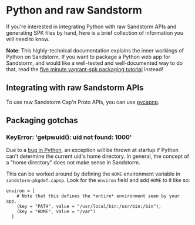 # Python and raw Sandstorm

If you're interested in integrating Python with raw Sandstorm APIs and
generating SPK files by hand, here is a brief collection of information
you will need to know.

**Note**: This highly-technical documentation explains the inner
workings of Python on Sandstorm. If you want to package a Python web
app for Sandstorm, and would like a well-tested and well-documented
way to do that, read the [five minute vagrant-spk packaging
tutorial](../vagrant-spk/packaging-tutorial.md) instead!

## Integrating with raw Sandstorm APIs

To use raw Sandstorm Cap'n Proto APIs, you can use
[pycapnp](https://jparyani.github.io/pycapnp/).

## Packaging gotchas

### KeyError: 'getpwuid(): uid not found: 1000'

Due to a [bug in Python](http://bugs.python.org/issue10496), an exception will be thrown at startup if Python can't determine the current uid's home directory. In general, the concept of a "home directory" does not make sense in Sandstorm.

This can be worked around by defining the `HOME` environment variable in `sandstorm-pkgdef.capnp`. Look for the `environ` field and add `HOME` to it like so:

    environ = [
        # Note that this defines the *entire* environment seen by your app.
        (key = "PATH", value = "/usr/local/bin:/usr/bin:/bin"),
        (key = "HOME", value = "/var")
      ]
